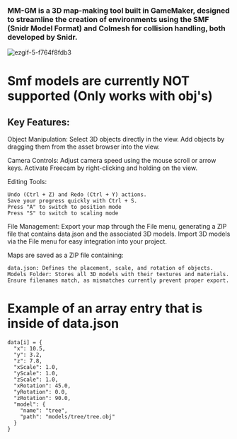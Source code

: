### MM-GM is a 3D map-making tool built in GameMaker, designed to streamline the creation of environments using the SMF (Snidr Model Format) and Colmesh for collision handling, both developed by Snidr.
![ezgif-5-f764f8fdb3](https://github.com/user-attachments/assets/b214228d-4e85-4f5c-8a71-0083ddf773e3)

# Smf models are currently NOT supported (Only works with obj's)

## Key Features:


Object Manipulation:
    Select 3D objects directly in the view.
    Add objects by dragging them from the asset browser into the view.

Camera Controls:
    Adjust camera speed using the mouse scroll or arrow keys.
    Activate Freecam by right-clicking and holding on the view.

Editing Tools:

    Undo (Ctrl + Z) and Redo (Ctrl + Y) actions.
    Save your progress quickly with Ctrl + S.
    Press "A" to switch to position mode
    Press "S" to switch to scaling mode

File Management:
    Export your map through the File menu, generating a ZIP file that contains data.json and the associated 3D models.
    Import 3D models via the File menu for easy integration into your project.

Maps are saved as a ZIP file containing:

    data.json: Defines the placement, scale, and rotation of objects.
    Models Folder: Stores all 3D models with their textures and materials. Ensure filenames match, as mismatches currently prevent proper export.

# Example of an array entry that is inside of data.json

    data[i] = {
      "x": 10.5,
      "y": 3.2,
      "z": 7.8,
      "xScale": 1.0,
      "yScale": 1.0,
      "zScale": 1.0,
      "xRotation": 45.0,
      "yRotation": 0.0,
      "zRotation": 90.0,
      "model": {
        "name": "tree",
        "path": "models/tree/tree.obj"
      }
    }
